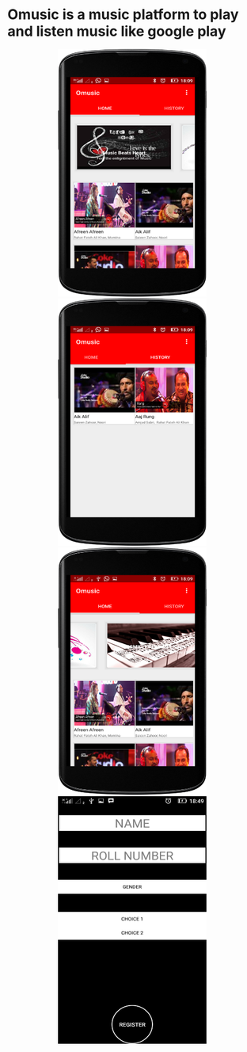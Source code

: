 # Omusic is a music platform to play and listen music like google play
 <p align="center">
  <img src="https://github.com/AbijayAnandRS/Omusic/blob/master/ScreenShots/Omusic1.png" width="300" height="500"/>
   <img src="https://github.com/AbijayAnandRS/Omusic/blob/master/ScreenShots/Omusic2.png" width="300" height="500"/>
   <img src="https://github.com/AbijayAnandRS/Omusic/blob/master/ScreenShots/Omusic3.png" width="300" height="500"/>
  <img src="https://github.com/AbijayAnandRS/AlmaReg/blob/master/app/Screenshot_2018-01-17-18-49-23.png" width="300" height="500"/>
   

  </p>
 
